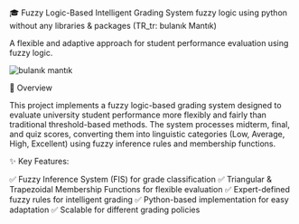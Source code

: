 🎓 Fuzzy Logic-Based Intelligent Grading System
fuzzy logic using python without any libraries & packages (TR_tr: bulanık Mantık)

A flexible and adaptive approach for student performance evaluation using fuzzy logic.

![bulanık mantık](https://user-images.githubusercontent.com/30449075/154483477-09b74459-8c67-4f9c-ab09-f93599774865.gif)

📌 Overview

This project implements a fuzzy logic-based grading system designed to evaluate university student performance more flexibly and fairly than traditional threshold-based methods. The system processes midterm, final, and quiz scores, converting them into linguistic categories (Low, Average, High, Excellent) using fuzzy inference rules and membership functions.

✨ Key Features:

✅ Fuzzy Inference System (FIS) for grade classification
✅ Triangular & Trapezoidal Membership Functions for flexible evaluation
✅ Expert-defined fuzzy rules for intelligent grading
✅ Python-based implementation for easy adaptation
✅ Scalable for different grading policies
